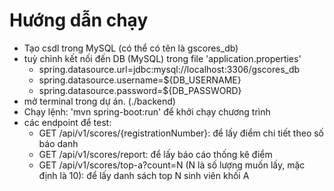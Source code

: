 # Hướng dẫn chạy
- Tạo csdl trong MySQL (có thể có tên là gscores_db)
- tuỳ chỉnh kết nối đến DB (MySQL) trong file 'application.properties'
    - spring.datasource.url=jdbc:mysql://localhost:3306/gscores_db
    - spring.datasource.username=${DB_USERNAME}
    - spring.datasource.password=${DB_PASSWORD}
- mở terminal trong dự án. (./backend)
- Chạy lệnh: 'mvn spring-boot:run' để khởi chạy chương trình
- các endpoint để test: 
    + GET /api/v1/scores/{registrationNumber}: để lấy điểm chi tiết theo số báo danh
    + GET /api/v1/scores/report: để lấy báo cáo thống kê điểm
    + GET /api/v1/scores/top-a?count=N (N là số lượng muốn lấy, mặc định là 10): để lấy danh sách top N sinh viên khối A
